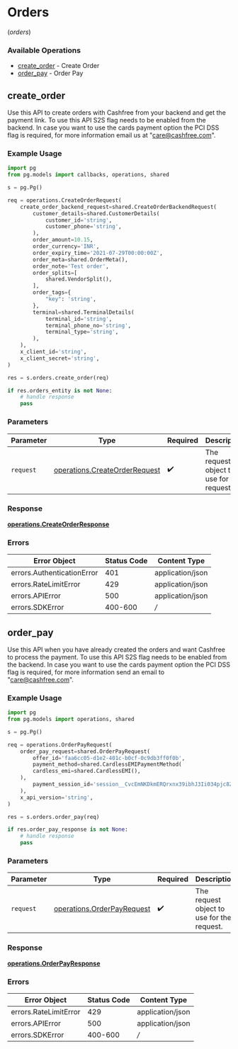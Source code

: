 # Orders
(*orders*)

### Available Operations

* [create_order](#create_order) - Create Order
* [order_pay](#order_pay) - Order Pay

## create_order

Use this API to create orders with Cashfree from your backend and get the payment link. To use this API S2S flag needs to be enabled from the backend. In case you want to use the cards payment option the PCI DSS flag is required, for more information email us at "care@cashfree.com".

### Example Usage

```python
import pg
from pg.models import callbacks, operations, shared

s = pg.Pg()

req = operations.CreateOrderRequest(
    create_order_backend_request=shared.CreateOrderBackendRequest(
        customer_details=shared.CustomerDetails(
            customer_id='string',
            customer_phone='string',
        ),
        order_amount=10.15,
        order_currency='INR',
        order_expiry_time='2021-07-29T00:00:00Z',
        order_meta=shared.OrderMeta(),
        order_note='Test order',
        order_splits=[
            shared.VendorSplit(),
        ],
        order_tags={
            "key": 'string',
        },
        terminal=shared.TerminalDetails(
            terminal_id='string',
            terminal_phone_no='string',
            terminal_type='string',
        ),
    ),
    x_client_id='string',
    x_client_secret='string',
)

res = s.orders.create_order(req)

if res.orders_entity is not None:
    # handle response
    pass
```

### Parameters

| Parameter                                                                      | Type                                                                           | Required                                                                       | Description                                                                    |
| ------------------------------------------------------------------------------ | ------------------------------------------------------------------------------ | ------------------------------------------------------------------------------ | ------------------------------------------------------------------------------ |
| `request`                                                                      | [operations.CreateOrderRequest](../../models/operations/createorderrequest.md) | :heavy_check_mark:                                                             | The request object to use for the request.                                     |


### Response

**[operations.CreateOrderResponse](../../models/operations/createorderresponse.md)**
### Errors

| Error Object               | Status Code                | Content Type               |
| -------------------------- | -------------------------- | -------------------------- |
| errors.AuthenticationError | 401                        | application/json           |
| errors.RateLimitError      | 429                        | application/json           |
| errors.APIError            | 500                        | application/json           |
| errors.SDKError            | 400-600                    | */*                        |

## order_pay

Use this API when you have already created the orders and want Cashfree to process the payment. To use this API S2S flag needs to be enabled from the backend. In case you want to use the cards payment option the PCI DSS flag is required, for more information send an email to "care@cashfree.com".

### Example Usage

```python
import pg
from pg.models import operations, shared

s = pg.Pg()

req = operations.OrderPayRequest(
    order_pay_request=shared.OrderPayRequest(
        offer_id='faa6cc05-d1e2-401c-b0cf-0c9db3ff0f0b',
        payment_method=shared.CardlessEMIPaymentMethod(
        cardless_emi=shared.CardlessEMI(),
    ),
        payment_session_id='session__CvcEmNKDkmERQrxnx39ibhJ3Ii034pjc8ZVxf3qcgEXCWlgDDlHRgz2XYZCqpajDQSXMMtCusPgOIxYP2LZx0-05p39gC2Vgmq1RAj--gcn',
    ),
    x_api_version='string',
)

res = s.orders.order_pay(req)

if res.order_pay_response is not None:
    # handle response
    pass
```

### Parameters

| Parameter                                                                | Type                                                                     | Required                                                                 | Description                                                              |
| ------------------------------------------------------------------------ | ------------------------------------------------------------------------ | ------------------------------------------------------------------------ | ------------------------------------------------------------------------ |
| `request`                                                                | [operations.OrderPayRequest](../../models/operations/orderpayrequest.md) | :heavy_check_mark:                                                       | The request object to use for the request.                               |


### Response

**[operations.OrderPayResponse](../../models/operations/orderpayresponse.md)**
### Errors

| Error Object          | Status Code           | Content Type          |
| --------------------- | --------------------- | --------------------- |
| errors.RateLimitError | 429                   | application/json      |
| errors.APIError       | 500                   | application/json      |
| errors.SDKError       | 400-600               | */*                   |
